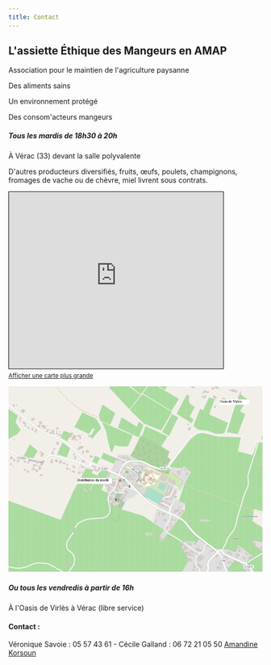 ```yaml
---
title: Contact
---
```

## L'assiette Éthique des Mangeurs en AMAP

Association pour le maintien de l'agriculture paysanne

Des aliments sains

Un environnement protégé

Des consom'acteurs mangeurs

##### Tous les mardis de 18h30 à 20h
À Vérac (33) devant la salle polyvalente


D'autres producteurs diversifiés, fruits, œufs, poulets, champignons, fromages de vache ou de chèvre, miel livrent sous contrats.

<iframe width="425" height="350" frameborder="0" scrolling="no" marginheight="0" marginwidth="0" src="https://www.openstreetmap.org/export/embed.html?bbox=-0.34312427043914795%2C44.9905487244925%2C-0.3395837545394898%2C44.9920909005284&amp;layer=mapnik" style="border: 1px solid black"></iframe><br/><small><a href="https://www.openstreetmap.org/#map=19/44.99132/-0.34135">Afficher une carte plus grande</a></small>

![Plan de Vérac](https://github.com/laem-amap/test-website-repo-3796/blob/main/images/PlanOSM-Verac-Oasis.png?raw=true)

##### Ou tous les vendredis à partir de 16h
À l'Oasis de Virlès à Vérac (libre service)


#### Contact :
Véronique Savoie : 05 57 43 61 - Cécile Galland : 06 72 21 05 50
[Amandine Korsoun](amandine.oasisdevirles@sfr.f)